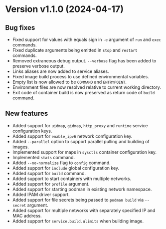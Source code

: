 Version v1.1.0 (2024-04-17)
===========================

Bug fixes
---------

- Fixed support for values with equals sign in `-e` argument of `run` and `exec` commands.
- Fixed duplicate arguments being emitted in `stop` and `restart` commands.
- Removed extraneous debug output. `--verbose` flag has been added to preserve verbose output.
- Links aliases are now added to service aliases.
- Fixed image build process to use defined environmental variables.
- Empty list is now allowed to be `COMMAND` and `ENTRYPOINT`.
- Environment files are now resolved relative to current working directory.
- Exit code of container build is now preserved as return code of `build` command.

New features
------------

- Added support for `uidmap`, `gidmap`, `http_proxy` and `runtime` service configuration keys.
- Added support for `enable_ipv6` network configuration key.
- Added `--parallel` option to support parallel pulling and building of images.
- Implemented support for maps in `sysctls` container configuration key.
- Implemented `stats` command.
- Added `--no-normalize` flag to `config` command.
- Added support for `include` global configuration key.
- Added support for `build` command.
- Added support to start containers with multiple networks.
- Added support for `profile` argument.
- Added support for starting podman in existing network namespace.
- Added IPAM driver support. 
- Added support for file secrets being passed to `podman build` via `--secret` argument.
- Added support for multiple networks with separately specified IP and MAC address.
- Added support for `service.build.ulimits` when building image.
